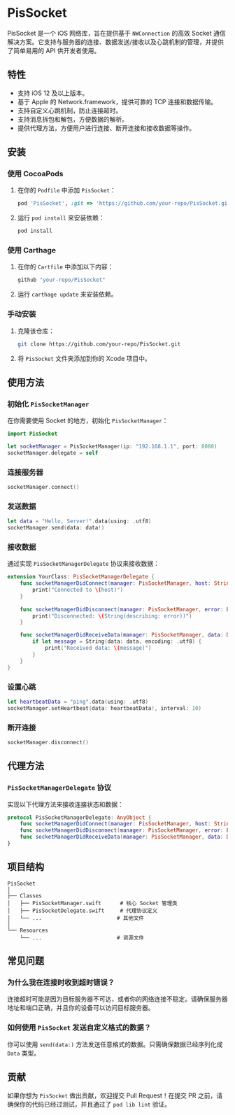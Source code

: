 # PisSocket

PisSocket 是一个 iOS 网络库，旨在提供基于 `NWConnection` 的高效 Socket 通信解决方案。它支持与服务器的连接、数据发送/接收以及心跳机制的管理，并提供了简单易用的 API 供开发者使用。

## 特性

- 支持 iOS 12 及以上版本。
- 基于 Apple 的 Network.framework，提供可靠的 TCP 连接和数据传输。
- 支持自定义心跳机制，防止连接超时。
- 支持消息拆包和解包，方便数据的解析。
- 提供代理方法，方便用户进行连接、断开连接和接收数据等操作。

## 安装

### 使用 CocoaPods

1. 在你的 `Podfile` 中添加 `PisSocket`：

   ```ruby
   pod 'PisSocket', :git => 'https://github.com/your-repo/PisSocket.git'
   ```

2. 运行 `pod install` 来安装依赖：

   ```bash
   pod install
   ```

### 使用 Carthage

1. 在你的 `Cartfile` 中添加以下内容：

   ```ruby
   github "your-repo/PisSocket"
   ```

2. 运行 `carthage update` 来安装依赖。

### 手动安装

1. 克隆该仓库：
   
   ```bash
   git clone https://github.com/your-repo/PisSocket.git
   ```

2. 将 `PisSocket` 文件夹添加到你的 Xcode 项目中。

## 使用方法

### 初始化 `PisSocketManager`

在你需要使用 Socket 的地方，初始化 `PisSocketManager`：

```swift
import PisSocket

let socketManager = PisSocketManager(ip: "192.168.1.1", port: 8080)
socketManager.delegate = self
```

### 连接服务器

```swift
socketManager.connect()
```

### 发送数据

```swift
let data = "Hello, Server!".data(using: .utf8)
socketManager.send(data: data!)
```

### 接收数据

通过实现 `PisSocketManagerDelegate` 协议来接收数据：

```swift
extension YourClass: PisSocketManagerDelegate {
    func socketManagerDidConnect(manager: PisSocketManager, host: String) {
        print("Connected to \(host)")
    }
    
    func socketManagerDidDisconnect(manager: PisSocketManager, error: Error?) {
        print("Disconnected: \(String(describing: error))")
    }

    func socketManagerDidReceiveData(manager: PisSocketManager, data: Data) {
        if let message = String(data: data, encoding: .utf8) {
            print("Received data: \(message)")
        }
    }
}
```

### 设置心跳

```swift
let heartbeatData = "ping".data(using: .utf8)
socketManager.setHeartbeat(data: heartbeatData!, interval: 10)
```

### 断开连接

```swift
socketManager.disconnect()
```

## 代理方法

### `PisSocketManagerDelegate` 协议

实现以下代理方法来接收连接状态和数据：

```swift
protocol PisSocketManagerDelegate: AnyObject {
    func socketManagerDidConnect(manager: PisSocketManager, host: String)
    func socketManagerDidDisconnect(manager: PisSocketManager, error: Error?)
    func socketManagerDidReceiveData(manager: PisSocketManager, data: Data)
}
```

## 项目结构

```
PisSocket
│
├── Classes
│   ├── PisSocketManager.swift      # 核心 Socket 管理类
│   ├── PisSocketDelegate.swift     # 代理协议定义
│   └── ...                        # 其他文件
│
└── Resources
    └── ...                        # 资源文件
```

## 常见问题

### 为什么我在连接时收到超时错误？

连接超时可能是因为目标服务器不可达，或者你的网络连接不稳定。请确保服务器地址和端口正确，并且你的设备可以访问目标服务器。

### 如何使用 `PisSocket` 发送自定义格式的数据？

你可以使用 `send(data:)` 方法发送任意格式的数据。只需确保数据已经序列化成 `Data` 类型。

## 贡献

如果你想为 `PisSocket` 做出贡献，欢迎提交 Pull Request！在提交 PR 之前，请确保你的代码已经过测试，并且通过了 `pod lib lint` 验证。

